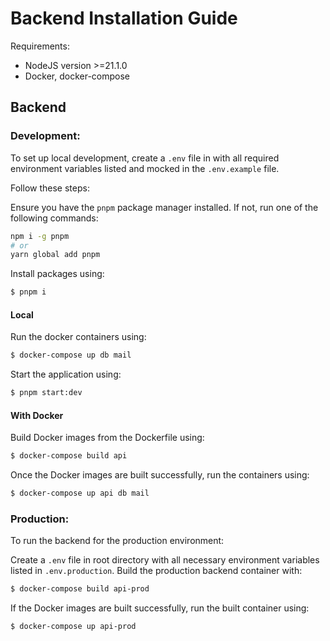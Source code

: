 # Backend Installation Guide

Requirements:

- NodeJS version >=21.1.0
- Docker, docker-compose

## Backend

### Development:

To set up local development, create a `.env` file in with all required environment variables listed and mocked in the `.env.example` file.

Follow these steps:

Ensure you have the `pnpm` package manager installed. If not, run one of the following commands:

```bash
npm i -g pnpm
# or
yarn global add pnpm
```

Install packages using:

```bash
$ pnpm i
```

#### Local


Run the docker containers using:

```bash
$ docker-compose up db mail
```

Start the application using:

```bash
$ pnpm start:dev
```

#### With Docker

Build Docker images from the Dockerfile using:

```bash
$ docker-compose build api
```

Once the Docker images are built successfully, run the containers using:

```bash
$ docker-compose up api db mail
```

### Production:

To run the backend for the production environment:

Create a `.env` file in root directory with all necessary environment variables listed in `.env.production`.
Build the production backend container with:

```bash
$ docker-compose build api-prod
```

If the Docker images are built successfully, run the built container using:

```bash
$ docker-compose up api-prod
```
